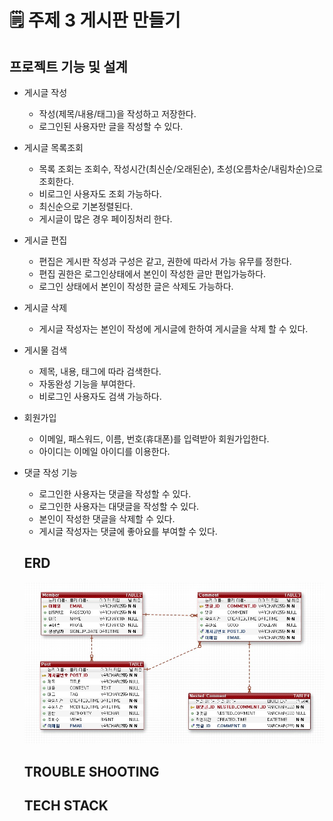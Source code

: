 # 🗒 주제 3 게시판 만들기

## 프로젝트 기능 및 설계
- 게시글 작성
  - 작성(제목/내용/태그)을 작성하고 저장한다.
  - 로그인된 사용자만 글을 작성할 수 있다.
 
- 게시글 목록조회 
  - 목록 조회는 조회수, 작성시간(최신순/오래된순), 초성(오름차순/내림차순)으로 조회한다.
  - 비로그인 사용자도 조회 가능하다.
  - 최신순으로 기본정렬된다.
  - 게시글이 많은 경우 페이징처리 한다.

- 게시글 편집
  - 편집은 게시판 작성과 구성은 같고, 권한에 따라서 가능 유무를 정한다.
  - 편집 권한은 로그인상태에서 본인이 작성한 글만 편입가능하다.
  - 로그인 상태에서 본인이 작성한 글은 삭제도 가능하다.

- 게시글 삭제
  - 게시글 작성자는 본인이 작성에 게시글에 한하여 게시글을 삭제 할 수 있다.
    
- 게시물 검색
  - 제목, 내용, 태그에 따라 검색한다.
  - 자동완성 기능을 부여한다.
  - 비로그인 사용자도 검색 가능하다.

- 회원가입
  - 이메일, 패스워드, 이름, 번호(휴대폰)를 입력받아 회원가입한다.
  - 아이디는 이메일 아이디를 이용한다.

- 댓글 작성 기능
  - 로그인한 사용자는 댓글을 작성할 수 있다. 
  - 로그인한 사용자는 대댓글을 작성할 수 있다.
  - 본인이 작성한 댓글을 삭제할 수 있다.
  - 게시글 작성자는 댓글에 좋아요를 부여할 수 있다.
 
  ## ERD
  ![ERD](doc/img/Board-ERD.jpg)

  ## TROUBLE SHOOTING

  ## TECH STACK
